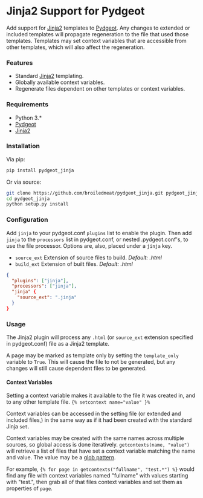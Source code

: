 # Jinja2 Support for Pydgeot
Add support for [Jinja2](https://github.com/mitsuhiko/jinja2) templates to
[Pydgeot](http://www.github.com/broiledmeat/pydgeot). Any changes to extended or included templates will propagate
regeneration to the file that used those templates. Templates may set context variables that are accessible from
other templates, which will also affect the regeneration.

### Features
- Standard [Jinja2](https://github.com/mitsuhiko/jinja2) templating.
- Globally available context variables.
- Regenerate files dependent on other templates or context variables.

### Requirements
- Python 3.*
- [Pydgeot](http://www.github.com/broiledmeat/pydgeot)
- [Jinja2](https://github.com/mitsuhiko/jinja2)

### Installation
Via pip:
```bash
pip install pydgeot_jinja
```

Or via source:
```bash
git clone https://github.com/broiledmeat/pydgeot_jinja.git pydgeot_jinja
cd pydgeot_jinja
python setup.py install
```

### Configuration
Add `jinja` to your pydgeot.conf `plugins` list to enable the plugin. Then add `jinja` to the `processors` list in
pydgeot.conf, or nested .pydgeot.conf's, to use the file processor. Options are, also, placed under a `jinja` key.
- `source_ext` Extension of source files to build. _Default: .html_
- `build_ext` Extension of built files. _Default: .html_
```json
{
  "plugins": ["jinja"],
  "processors": ["jinja"],
  "jinja" {
    "source_ext": ".jinja"
  }
}
```

### Usage
The Jinja2 plugin will process any `.html` (or `source_ext` extension specified in pydgeot.conf) file as a Jinja2
template.

A page may be marked as template only by setting the `template_only` variable to `True`. This will cause the file to not
be generated, but any changes will still cause dependent files to be generated.

#### Context Variables
Setting a context variable makes it available to the file it was created in, and to any other template file.
`{% setcontext name="value" }%`

Context variables can be accessed in the setting file (or extended and included files,) in the same way as if it had
been created with the standard Jinja `set`.

Context variables may be created with the same names across multiple sources, so global access is done iteratively.
`getcontexts(name, "value")` will retrieve a list of files that have set a context variable matching the name and value.
The value may be a [glob pattern](https://github.com/broiledmeat/pydgeot#glob-patterns).

For example, `{% for page in getcontexts("fullname", "test.*") %}` would find any file with context variables named
"fullname" with values starting with "test.", then grab all of that files context variables and set them as properties
of `page`.
